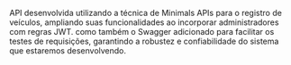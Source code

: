 API desenvolvida utilizando a técnica de Minimals APIs para o registro de veículos, ampliando suas funcionalidades ao incorporar administradores com regras JWT. como também o Swagger adicionado para facilitar os testes de requisições, garantindo a robustez e confiabilidade do sistema que estaremos desenvolvendo.
